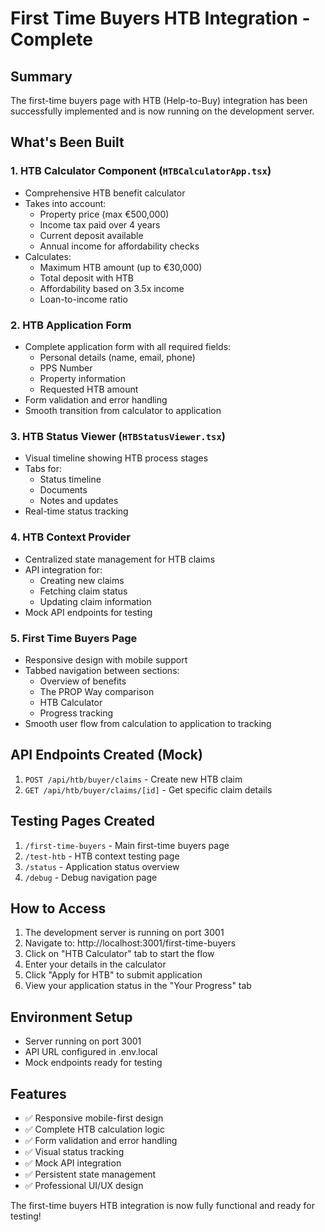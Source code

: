 # First Time Buyers HTB Integration - Complete

## Summary

The first-time buyers page with HTB (Help-to-Buy) integration has been successfully implemented and is now running on the development server.

## What's Been Built

### 1. HTB Calculator Component (`HTBCalculatorApp.tsx`)
- Comprehensive HTB benefit calculator
- Takes into account:
  - Property price (max €500,000)
  - Income tax paid over 4 years
  - Current deposit available
  - Annual income for affordability checks
- Calculates:
  - Maximum HTB amount (up to €30,000)
  - Total deposit with HTB
  - Affordability based on 3.5x income
  - Loan-to-income ratio

### 2. HTB Application Form
- Complete application form with all required fields:
  - Personal details (name, email, phone)
  - PPS Number
  - Property information
  - Requested HTB amount
- Form validation and error handling
- Smooth transition from calculator to application

### 3. HTB Status Viewer (`HTBStatusViewer.tsx`)
- Visual timeline showing HTB process stages
- Tabs for:
  - Status timeline
  - Documents
  - Notes and updates
- Real-time status tracking

### 4. HTB Context Provider
- Centralized state management for HTB claims
- API integration for:
  - Creating new claims
  - Fetching claim status
  - Updating claim information
- Mock API endpoints for testing

### 5. First Time Buyers Page
- Responsive design with mobile support
- Tabbed navigation between sections:
  - Overview of benefits
  - The PROP Way comparison
  - HTB Calculator
  - Progress tracking
- Smooth user flow from calculation to application to tracking

## API Endpoints Created (Mock)

1. `POST /api/htb/buyer/claims` - Create new HTB claim
2. `GET /api/htb/buyer/claims/[id]` - Get specific claim details

## Testing Pages Created

1. `/first-time-buyers` - Main first-time buyers page
2. `/test-htb` - HTB context testing page
3. `/status` - Application status overview
4. `/debug` - Debug navigation page

## How to Access

1. The development server is running on port 3001
2. Navigate to: http://localhost:3001/first-time-buyers
3. Click on "HTB Calculator" tab to start the flow
4. Enter your details in the calculator
5. Click "Apply for HTB" to submit application
6. View your application status in the "Your Progress" tab

## Environment Setup

- Server running on port 3001
- API URL configured in .env.local
- Mock endpoints ready for testing

## Features

- ✅ Responsive mobile-first design
- ✅ Complete HTB calculation logic
- ✅ Form validation and error handling
- ✅ Visual status tracking
- ✅ Mock API integration
- ✅ Persistent state management
- ✅ Professional UI/UX design

The first-time buyers HTB integration is now fully functional and ready for testing!